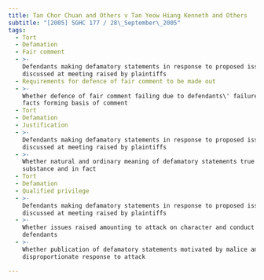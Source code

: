 ```yaml
---
title: Tan Chor Chuan and Others v Tan Yeow Hiang Kenneth and Others
subtitle: "[2005] SGHC 177 / 28\_September\_2005"
tags:
  - Tort
  - Defamation
  - Fair comment
  - >-
    Defendants making defamatory statements in response to proposed issues to be
    discussed at meeting raised by plaintiffs
  - Requirements for defence of fair comment to be made out
  - >-
    Whether defence of fair comment failing due to defendants\' failure to plead
    facts forming basis of comment
  - Tort
  - Defamation
  - Justification
  - >-
    Defendants making defamatory statements in response to proposed issues to be
    discussed at meeting raised by plaintiffs
  - >-
    Whether natural and ordinary meaning of defamatory statements true in
    substance and in fact
  - Tort
  - Defamation
  - Qualified privilege
  - >-
    Defendants making defamatory statements in response to proposed issues to be
    discussed at meeting raised by plaintiffs
  - >-
    Whether issues raised amounting to attack on character and conduct of
    defendants
  - >-
    Whether publication of defamatory statements motivated by malice and
    disproportionate response to attack

---
```


